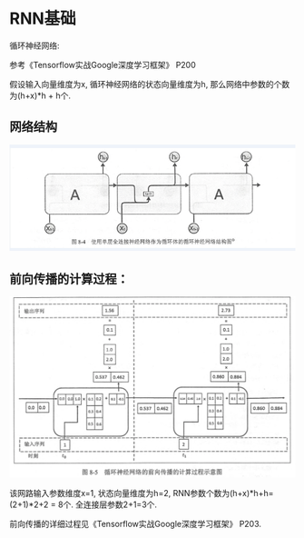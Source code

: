 # RNN基础

循环神经网络:

参考《Tensorflow实战Google深度学习框架》 P200

假设输入向量维度为x, 循环神经网络的状态向量维度为h, 那么网络中参数的个数为(h+x)*h + h个.



## 网络结构

![1531727737789](assets/1531727737789.png)



## 前向传播的计算过程：

![1531727564481](assets/1531727564481.png)

该网路输入参数维度x=1, 状态向量维度为h=2, RNN参数个数为(h+x)*h+h=(2+1)\*2+2 = 8个. 全连接层参数2+1=3个.

前向传播的详细过程见《Tensorflow实战Google深度学习框架》 P203.







